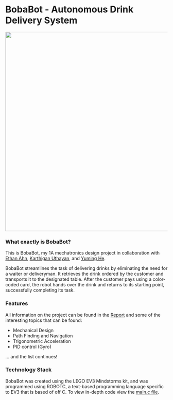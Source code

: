 # BobaBot - Autonomous Drink Delivery System
<p align="center">
  <img width="800" height="620" src="https://user-images.githubusercontent.com/71158927/212143756-8539a689-1abd-463c-911c-c39c97690b4b.png">
</p>

### What exactly is BobaBot?
This is BobaBot, my 1A mechatronics design project in collaboration with [Ethan Ahn](https://github.com/Ethan118), [Karthigan Uthayan](https://github.com/KarthiU), and [Yuming He](https://github.com/h-yumi). 

BobaBot streamlines the task of delivering drinks by eliminating the need for a waiter or deliveryman. It retrieves the drink ordered by the customer and transports it to the designated table. After the customer pays using a color-coded card, the robot hands over the drink and returns to its starting point, successfully completing its task.


### Features
All information on the project can be found in the [Report](https://github.com/joeymaillette04/BobaBot/blob/main/Final%20Report%20(1).pdf) and some of the  interesting topics that can be found:
* Mechanical Design
* Path Finding and Navigation
* Trigonometric Acceleration
* PID control (Gyro)

...  and the list continues!

### Technology Stack
BobaBot was created using the LEGO EV3 Mindstorms kit, and was programmed using ROBOTC, a text-based programming language specific to EV3 that is based of off C. To view in-depth code view the [main.c file](https://github.com/joeymaillette04/BobaBot/blob/main/main.c).

